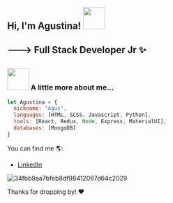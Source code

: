 <h2> Hi, I'm Agustina! <img src="https://media.giphy.com/media/mGcNjsfWAjY5AEZNw6/giphy.gif" width="50"></h2>

<h2>---> Full Stack Developer Jr ✨<h2>
 
 
 
### <img src="https://media.giphy.com/media/VgCDAzcKvsR6OM0uWg/giphy.gif" width="50"> A little more about me... 
```javascript
let Agustina = {
  nickname: "Agus",
  languages: [HTML, SCSS, Javascript, Python],
  tools: [React, Redux, Node, Express, MaterialUI],
  databases: [MongoDB]
}
```
  
You can find me 🌎:
<ul dir="auto">
  <li><a href="https://www.linkedin.com/in/agustina-marrapodi/" rel="nofollow">LinkedIn</a></li>
</ul>
  
![34fbb9aa7bfeb8df98412067d64c2029](https://user-images.githubusercontent.com/65791688/148327071-66d7d83e-354a-4a8a-9ddd-ad1fe438aea9.gif)


Thanks for dropping by! ❤️
 
